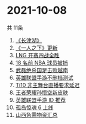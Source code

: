 # 2021-10-08
  共 11条

  <!-- BEGIN -->
  <!-- 最后更新时间:Fri Oct 08 2021 20:10:49 GMT+0000 (Coordinated Universal Time) -->
  1. [《长津湖》](https://www.zhihu.com/search?q=长津湖)
1. [《一人之下》更新](https://www.zhihu.com/search?q=一人之下)
1. [LNG 开赛四战全胜](https://www.zhihu.com/search?q=LNG)
1. [18 名前 NBA 球员被捕](https://www.zhihu.com/search?q=NBA球员被捕)
1. [武磊绝杀国足击败越南](https://www.zhihu.com/search?q=中国男足)
1. [英雄联盟手游不删档测试](https://www.zhihu.com/search?q=英雄联盟手游)
1. [Ti10 非主舞台直播要求延迟](https://www.zhihu.com/search?q=ti10直播)
1. [王者荣耀孙悟空新皮肤](https://www.zhihu.com/search?q=孙悟空皮肤)
1. [英雄联盟手游 ID 推荐](https://www.zhihu.com/search?q=英雄联盟手游id)
1. [孤岛惊魂 6 上线](https://www.zhihu.com/search?q=孤岛惊魂6)
1. [ 山西急需物资汇总](https://www.zhihu.com/search?q=山西)
  <!-- END -->
  